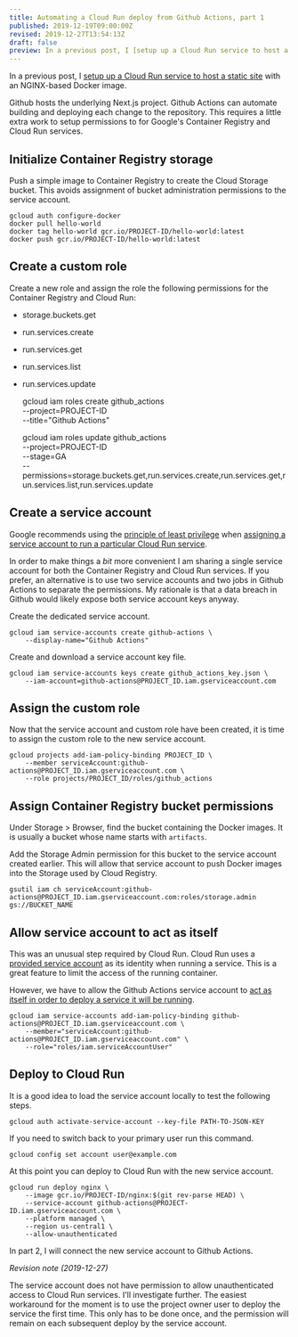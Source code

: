 ```yaml
---
title: Automating a Cloud Run deploy from Github Actions, part 1
published: 2019-12-19T09:00:00Z
revised: 2019-12-27T13:54:13Z
draft: false
preview: In a previous post, I [setup up a Cloud Run service to host a static site](post/how-to-run-a-static-site-in-google-cloud-run) with an NGINX-based Docker image. Github hosts the underlying Next.js project. Github Actions can automate building and deploying each change to the repository. This requires a little extra work to setup permissions to for Google's Container Registry and Cloud Run services.
---
```


In a previous post, I [setup up a Cloud Run service to host a static site](post/how-to-run-a-static-site-in-google-cloud-run) with an NGINX-based Docker image. 

Github hosts the underlying Next.js project. Github Actions can automate building and deploying each change to the repository. This requires a little extra work to setup permissions to for Google's Container Registry and Cloud Run services.

## Initialize Container Registry storage

Push a simple image to Container Registry to create the Cloud Storage bucket. This avoids assignment of bucket administration permissions to the service account.

    gcloud auth configure-docker
    docker pull hello-world
    docker tag hello-world gcr.io/PROJECT-ID/hello-world:latest
    docker push gcr.io/PROJECT-ID/hello-world:latest

## Create a custom role

Create a new role and assign the role the following permissions for the Container Registry and Cloud Run:

- storage.buckets.get
- run.services.create
- run.services.get
- run.services.list
- run.services.update


    gcloud iam roles create github_actions \
        --project=PROJECT-ID \
        --title="Github Actions"

    gcloud iam roles update github_actions \
        --project=PROJECT-ID \
        --stage=GA \
        --permissions=storage.buckets.get,run.services.create,run.services.get,run.services.list,run.services.update

## Create a service account

Google recommends using the [principle of least privilege](https://en.wikipedia.org/wiki/Principle_of_least_privilege) when [assigning a service account to run a particular Cloud Run service](https://cloud.google.com/run/docs/securing/service-identity).

In order to make things a _bit_ more convenient I am sharing a single service account for both the Container Registry and Cloud Run services. If you prefer, an alternative is to use two service accounts and two jobs in Github Actions to separate the permissions. My rationale is that a data breach in Github would likely expose both service account keys anyway.

Create the dedicated service account.

    gcloud iam service-accounts create github-actions \
        --display-name="Github Actions"

Create and download a service account key file.

    gcloud iam service-accounts keys create github_actions_key.json \
        --iam-account=github-actions@PROJECT_ID.iam.gserviceaccount.com

## Assign the custom role

Now that the service account and custom role have been created, it is time to assign the custom role to the new service account.

    gcloud projects add-iam-policy-binding PROJECT_ID \
        --member serviceAccount:github-actions@PROJECT_ID.iam.gserviceaccount.com \
        --role projects/PROJECT_ID/roles/github_actions

## Assign Container Registry bucket permissions

Under Storage > Browser, find the bucket containing the Docker images. It is usually a bucket whose name starts with `artifacts`.

Add the Storage Admin permission for this bucket to the service account created earlier. This will allow that service account to push Docker images into the Storage used by Cloud Registry.

    gsutil iam ch serviceAccount:github-actions@PROJECT_ID.iam.gserviceaccount.com:roles/storage.admin gs://BUCKET_NAME

## Allow service account to act as itself

This was an unusual step required by Cloud Run. Cloud Run uses a [provided service account](https://cloud.google.com/run/docs/securing/service-identity?hl=en#runtime_service_account) as its identity when running a service. This is a great feature to limit the access of the running container.

However, we have to allow the Github Actions service account to [act as itself in order to deploy a service it will be running](https://cloud.google.com/run/docs/reference/iam/roles#additional-configuration).

    gcloud iam service-accounts add-iam-policy-binding github-actions@PROJECT_ID.iam.gserviceaccount.com \
        --member="serviceAccount:github-actions@PROJECT_ID.iam.gserviceaccount.com" \
        --role="roles/iam.serviceAccountUser"

## Deploy to Cloud Run

It is a good idea to load the service account locally to test the following steps.

    gcloud auth activate-service-account --key-file PATH-TO-JSON-KEY

If you need to switch back to your primary user run this command.

    gcloud config set account user@example.com
    
At this point you can deploy to Cloud Run with the new service account.

    gcloud run deploy nginx \
        --image gcr.io/PROJECT-ID/nginx:$(git rev-parse HEAD) \
        --service-account github-actions@PROJECT-ID.iam.gserviceaccount.com \
        --platform managed \
        --region us-central1 \
        --allow-unauthenticated

In part 2, I will connect the new service account to Github Actions.

_Revision note (2019-12-27)_

The service account does not have permission to allow unauthenticated access to Cloud Run services. I'll investigate further. The easiest workaround for the moment is to use the project owner user to deploy the service the first time. This only has to be done once, and the permission will remain on each subsequent deploy by the service account.